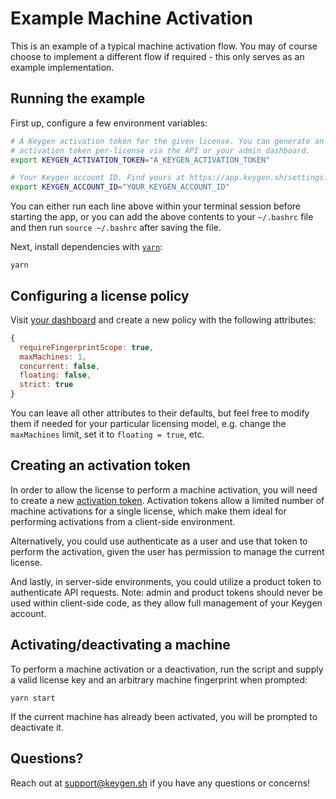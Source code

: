 # Example Machine Activation

This is an example of a typical machine activation flow. You may of course
choose to implement a different flow if required - this only serves as an
example implementation.

## Running the example

First up, configure a few environment variables:

```bash
# A Keygen activation token for the given license. You can generate an
# activation token per-license via the API or your admin dashboard.
export KEYGEN_ACTIVATION_TOKEN="A_KEYGEN_ACTIVATION_TOKEN"

# Your Keygen account ID. Find yours at https://app.keygen.sh/settings.
export KEYGEN_ACCOUNT_ID="YOUR_KEYGEN_ACCOUNT_ID"
```

You can either run each line above within your terminal session before
starting the app, or you can add the above contents to your `~/.bashrc`
file and then run `source ~/.bashrc` after saving the file.

Next, install dependencies with [`yarn`](https://yarnpkg.comg):

```
yarn
```

## Configuring a license policy

Visit [your dashboard](https://app.keygen.sh/policies) and create a new
policy with the following attributes:

```javascript
{
  requireFingerprintScope: true,
  maxMachines: 1,
  concurrent: false,
  floating: false,
  strict: true
}
```

You can leave all other attributes to their defaults, but feel free to
modify them if needed for your particular licensing model, e.g. change
the `maxMachines` limit, set it to `floating = true`, etc.

## Creating an activation token

In order to allow the license to perform a machine activation, you will
need to create a new [activation token](https://keygen.sh/docs/api/#licenses-relationships-activation-tokens).
Activation tokens allow a limited number of machine activations for a
single license, which make them ideal for performing activations from
a client-side environment.

Alternatively, you could use authenticate as a user and use that token
to perform the activation, given the user has permission to manage the
current license.

And lastly, in server-side environments, you could utilize a product
token to authenticate API requests. Note: admin and product tokens
should never be used within client-side code, as they allow full
management of your Keygen account.

## Activating/deactivating a machine

To perform a machine activation or a deactivation, run the script and
supply a valid license key and an arbitrary machine fingerprint when
prompted:

```
yarn start
```

If the current machine has already been activated, you will be prompted
to deactivate it.

## Questions?

Reach out at [support@keygen.sh](mailto:support@keygen.sh) if you have any
questions or concerns!
